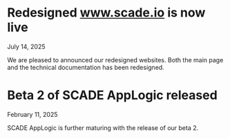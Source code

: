 # Redesigned www.scade.io is now live
July 14, 2025

We are pleased to announced our redesigned websites. Both the main page and the technical documentation has been redesigned. 

# Beta 2 of SCADE AppLogic released
February 11, 2025

SCADE AppLogic is further maturing with the release of our beta 2.
